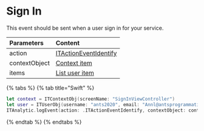 # Sign In

This event should be sent when a user sign in for your service.

| **Parameters** | **Content** |
| :--- | :--- |
| action | [ITActionEventIdentify](../tracking-event/log-event.md) |
| contextObject | [Context item](../tracking-parameters/context-param.md) |
| items | [List user item](../tracking-parameters/items-param.md#creating-an-ituserobj-object) |

{% tabs %}
{% tab title="Swift" %}
```swift
let context = ITContextObj(screenName: "SignInViewController")
let user = ITUserObj(username: "ants2020", email: "Annl@antsprogrammatic.com", customerID: "211")
ITAnalytic.logEvent(action: .ITActionEventIdentify, contextObject: context, items: [user])
```
{% endtab %}
{% endtabs %}



